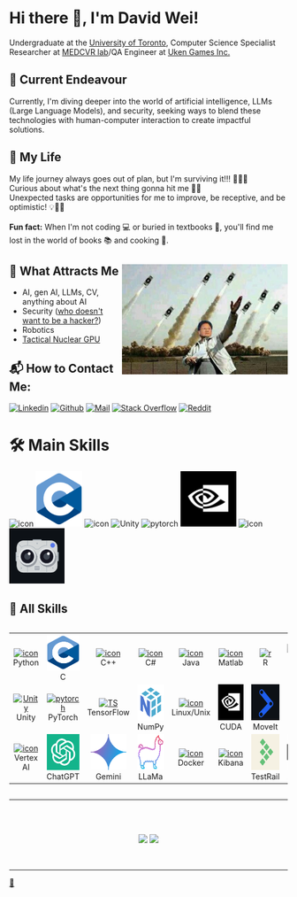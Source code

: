 # Hi there 👋, I'm David Wei!

<!--
**david-wei-01001/david-wei-01001** is a ✨ _special_ ✨ repository because its `README.md` (this file) appears on your GitHub profile.
-->

Undergraduate at the [University of Toronto](https://www.utoronto.ca/), Computer Science Specialist\
Researcher at [MEDCVR lab](https://medcvr.utm.utoronto.ca/)/QA Engineer at [Uken Games Inc.](https://uken.com/)


## 🔭 Current Endeavour
Currently, I'm diving deeper into the world of artificial intelligence, LLMs (Large Language Models), and security, seeking ways to blend these technologies with human-computer interaction to create impactful solutions.


## 🌱 My Life
My life journey always goes out of plan, but I'm surviving it!!! 🚴‍♂️💪\
Curious about what's the next thing gonna hit me 🧐🔮\
Unexpected tasks are opportunities for me to improve, be receptive, and be optimistic! 💡🌱😊\
\
**Fun fact:** When I'm not coding 💻 or buried in textbooks 📖, you'll find me lost in the world of books 📚 and cooking 🍳.


## 🧲 What Attracts Me <img width="300px" align="right" alt="NUKE" src="./Asset/Jensen.jpeg"/>
- AI, gen AI, LLMs, CV, anything about AI
- Security ([who doesn't want to be a hacker?](https://www.youtube.com/watch?v=3v5Von-oNUg))
- Robotics
- [Tactical Nuclear GPU](https://www.bilibili.com/video/BV1zs411o7aD/?spm_id_from=333.337.search-card.all.click)
  
<h2 align="left">📬 How to Contact Me:</h2>

<div>

[![Linkedin](https://img.shields.io/badge/LinkedIn-0077B5?style=for-the-badge&logo=linkedin&logoColor=white)](https://www.linkedin.com/in/david-wei-7a3486280/)
[![Github](https://img.shields.io/badge/GitHub-100000?style=for-the-badge&logo=github&logoColor=white)](https://github.com/david-wei-01001)
[![Mail](https://img.shields.io/badge/Gmail-D14836?style=for-the-badge&logo=gmail&logoColor=white)](mailto:davidjkwei@gmail.com)
[![Stack Overflow](https://img.shields.io/badge/Stack_Overflow-FE7A16?style=for-the-badge&logo=stack-overflow&logoColor=white)](https://stackoverflow.com/users/24015457/jiankun-wei)
[![Reddit](https://img.shields.io/badge/Reddit-E4405F?style=for-the-badge&logo=Reddit&logoColor=white)](https://www.reddit.com/user/Comprehensive_Task12/)

<!--
[![Medium](https://img.shields.io/badge/Medium-12100E?style=for-the-badge&logo=medium&logoColor=white)]()
[![Twitter](https://img.shields.io/badge/Twitter-1DA1F2?style=for-the-badge&logo=twitter&logoColor=white)]()
[![YouTube](https://img.shields.io/badge/YouTube-FF0000?style=for-the-badge&logo=youtube&logoColor=white)]()
[![Research_Gate](https://img.shields.io/badge/Research_Gate-00CCBB.svg?&style=for-the-badge&logo=ResearchGate&logoColor=white)]()
[![Orcid](https://img.shields.io/badge/orcid-A6CE39?style=for-the-badge&logo=orcid&logoColor=white)]()
[![Google_Scholar](https://img.shields.io/badge/Google%20Scholar-4285F4?style=for-the-badge&logo=google-scholar&logoColor=white)]()
-->
  
</div>

# 🛠️ Main Skills #
  <a><img src="https://techstack-generator.vercel.app/python-icon.svg" alt="icon" height="100" /></a>
  <a><img src="./Asset/c-1.svg" alt="icon" height="100" /></a>
  <a><img src="https://techstack-generator.vercel.app/csharp-icon.svg" alt="icon" width="100" height="100" /></a>
  <a><img src="https://skillicons.dev/icons?i=unity" height="100" alt="Unity" /></a>
  <a><img src="https://skillicons.dev/icons?i=pytorch" height="100" alt="pytorch" /></a>
  <a><img src="./Asset/CUDA.jpg" height="100" alt="CUDA" /></a>
  <a><img src="https://skillicons.dev/icons?i=linux" alt="icon" width="100" height="100" /></a>
  <a><img src="./Asset/detectron2.png" width="100" height="100" alt="detectron2" /></a>
  <!--
  <a><img src="./Asset/gpt.png" alt="icon" height="100" /></a>
  <a><img src="./Asset/latex.png" alt="icon" height="100" /></a>
  -->
      
      
## 🧩 All Skills
<div style="display: flex; align-items: flex-start; align: center">
<table align="center">
  <tr>
    <td align="center" width="96">
      <a href="https://docs.python.org/3/library/index.html">
        <img src="https://techstack-generator.vercel.app/python-icon.svg" alt="icon" width="65" height="65" />
      </a>
      <br>Python
    </td>
    <td align="center" width="96">
      <a href="https://devdocs.io/c/">
        <img src="./Asset/c-1.svg" alt="icon" width="65" height="65" />
      </a>
      <br>C
    </td>
    <td align="center" width="96">
      <a href="https://devdocs.io/cpp/">
        <img src="https://techstack-generator.vercel.app/cpp-icon.svg" alt="icon" width="65" height="65" />
      </a>
      <br>C++
    </td>
     <td align="center" width="96">
       <a href="https://learn.microsoft.com/en-us/dotnet/csharp/">
        <img src="https://techstack-generator.vercel.app/csharp-icon.svg" alt="icon" width="65" height="65" />
       </a>
      <br>C#
    </td>
    <td align="center" width="96">
       <a href="https://docs.oracle.com/en/java/">
        <img src="https://techstack-generator.vercel.app/java-icon.svg" alt="icon" width="65" height="65" />
       </a>
      <br>Java
    </td>
    <td align="center" width="96">
      <a href="https://www.mathworks.com/help/matlab/">
        <img src="https://skillicons.dev/icons?i=matlab" alt="icon" width="65" height="65" />
      </a>
      <br>Matlab
    </td>
    <td align="center" width="96">
      <a href="https://www.r-project.org/other-docs.html">
        <img src="https://skillicons.dev/icons?i=r" width="65" height="65" alt="r" />
      </a>
      <br>R
    </td>
    <td align="center"  width="96">
      <a href="https://html.spec.whatwg.org/multipage/">
        <img src="https://skillicons.dev/icons?i=html" width="65" height="65" alt="HTML5" />
      </a>
      <br>HTML5
    </td>
    <td align="center" width="96">
      <a href="https://www.w3.org/Style/CSS/">
        <img src="https://skillicons.dev/icons?i=css" width="65" height="65" alt="css" />
      </a>
      <br>CSS
    </td>  
  </tr>
  
  <tr>
    <td align="center" width="96">
     <a href="https://docs.unity3d.com/Manual/index.html">
        <img src="https://skillicons.dev/icons?i=unity" width="65" height="65" alt="Unity" />
     </a>
      <br>Unity
    </td>
    <td align="center" width="96">
      <a href="https://pytorch.org/docs/stable/index.html">
        <img src="https://skillicons.dev/icons?i=pytorch" width="65" height="65" alt="pytorch" />
      </a>
      <br>PyTorch
    </td>
    <td align="center" width="96">
      <a href="https://www.tensorflow.org/api_docs">
        <img src="https://skillicons.dev/icons?i=tensorflow" width="65" height="65" alt="TS" />
      </a>
      <br>TensorFlow
    </td>
    <td align="center" width="96">
      <a href="https://numpy.org/doc/">
        <img src="./Asset/numpy.png" width="65" height="65" alt="numpy" />
      </a>
      <br>NumPy
    </td>
    <td align="center" width="96">
      <a href="https://www.kernel.org/doc/html/v4.10/index.html">
        <img src="https://skillicons.dev/icons?i=linux" alt="icon" width="65" height="65" />
      </a>
      <br>Linux/Unix
    </td>
   <td align="center" width="96">
     <a href="https://docs.nvidia.com/cuda/cuda-c-programming-guide/index.html">
        <img src="./Asset/CUDA.jpg" width="65" height="65" alt="CUDA" />
     </a>
      <br>CUDA
    </td>
    <td align="center" width="96">
      <a href="https://github.com/ros-planning/moveit">
        <img src="./Asset/moveit.jpg" width="65" height="65" alt="MoveIt" />
      </a>
      <br>MoveIt
    </td>
    <td align="center" width="96">
      <a href="https://github.com/ros/ros?tab=readme-ov-file">
        <img src="https://skillicons.dev/icons?i=ros" width="65" height="65" alt="ROS" />
      </a>
        <br>ROS
    </td>
    <td align="center" width="96">
      <a href="https://github.com/facebookresearch/detectron2">
        <img src="./Asset/detectron2.png" width="65" height="65" alt="detectron2" />
      </a>
      <br>Detectron
    </td>
  </tr>
  <tr>
    <td align="center" width="96">
    <a href="https://cloud.google.com/vertex-ai/docs">
        <img src="https://skillicons.dev/icons?i=gcp" alt="icon" width="65" height="65" />
    </a>
      <br>Vertex AI
    <td align="center" width="96">
      <a href="https://chat.openai.com/g/g-I1XNbsyDK-api-docs">
        <img src="./Asset/gpt.png" alt="icon" width="65" height="65" />
      </a>
      <br>ChatGPT
    </td>
    <td align="center" width="96"> 
      <a href="https://ai.google.dev/docs">
        <img src="./Asset/gemini.png" width="65" height="65" alt="icon" />
      </a>
      <br>Gemini
    </td>
    <td align="center" width="96"> 
      <a href="https://llama.meta.com/">
        <img src="./Asset/llama.png" width="65" height="65" alt="icon" />
      </a>
      <br>LLaMa
    </td>
    <td align="center" width="96">
      <a href="https://docs.docker.com/">
        <img src="https://techstack-generator.vercel.app/docker-icon.svg" alt="icon" width="65" height="65" />
      </a>
      <br>Docker
    </td>
    <td align="center" width="96">
      <a href="https://www.elastic.co/kibana?utm_campaign=Google-B-AMER-CA-Exact&utm_content=Brand-Core-Kibana&utm_source=google&utm_medium=cpc&device=c&utm_term=kibana&gad_source=1&gclid=Cj0KCQjwn7mwBhCiARIsAGoxjaIb99xi305fhe4U3tNTASN4C4x10U2nLuMZx6IS8AZLDsDVDpmlKqgaAtyHEALw_wcB">
        <img src="https://skillicons.dev/icons?i=elasticsearch" alt="icon" width="65" height="65" />
      </a>
      <br>Kibana
    </td>
    <td align="center" width="96">
      <a href="https://www.testrail.com/?utm_term=testrail&utm_campaign=gg_dg_us_can_search_brand&utm_source=google&utm_medium=cpc&utm_content=brand_exact&hsa_acc=9739162558&hsa_cam=19652065350&hsa_grp=146300195455&hsa_ad=647552993164&hsa_src=g&hsa_tgt=kwd-302379004298&hsa_kw=testrail&hsa_mt=e&hsa_net=adwords&hsa_ver=3&gad_source=1&gclid=Cj0KCQjwn7mwBhCiARIsAGoxjaJFWY5s1ZrEIan0-sNN-oZ1GmpuJsDjLdonKKQYdGHYuXQajxD39OQaAkACEALw_wcB">
        <img src="./Asset/testrail.png" width="65" height="65" alt="testrail" />
      </a>
      <br>TestRail
    </td>
    <td align="center" width="96">
      <a href="https://www.dsi.unive.it/~gasparetto/materials/MIPS_Instruction_Set.pdf">
        <img src="./Asset/asm.png" width="65" height="65" alt="ASM" />
      </a>
      <br>Assembly
    </td>
    <td align="center" width="96">
      <a href="https://devdocs.io/bash/">
        <img src="./Asset/shell.png" width="65" height="65" alt="Shell" />
      </a>
      <br>Shell
    </td>
   
  </tr>
</table>
</div>


-----


 <br>
 <br>
 <p align="center">
 <img height="150" src="https://github-readme-stats.vercel.app/api/top-langs/?username=david-wei-01001&layout=compact&hide=html,Jupyter%20Notebook,Assembly&theme=dracula"/>

 <img height="150" src="https://github-readme-stats.vercel.app/api?username=david-wei-01001&rank_icon=github&count_private=true&show_icons=true&theme=dracula&include_all_commits=true"/>

  </P><br>
  
 
 
 
----------------

[🤔](https://david-wei-01001.github.io/Some-Jewels/)
